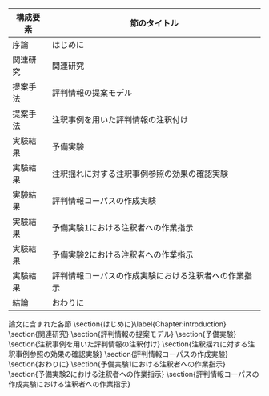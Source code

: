 構成要素 | 節のタイトル
 --- | --- 
序論 | はじめに
関連研究 | 関連研究
提案手法 | 評判情報の提案モデル
提案手法 | 注釈事例を用いた評判情報の注釈付け
実験結果 | 予備実験
実験結果 | 注釈揺れに対する注釈事例参照の効果の確認実験
実験結果 | 評判情報コーパスの作成実験
実験結果 | 予備実験1における注釈者への作業指示
実験結果 | 予備実験2における注釈者への作業指示
実験結果 | 評判情報コーパスの作成実験における注釈者への作業指示
結論 | おわりに

論文に含まれた各節
\section{はじめに}\label{Chapter:introduction}
\section{関連研究}
\section{評判情報の提案モデル}
\section{予備実験}
\section{注釈事例を用いた評判情報の注釈付け}
\section{注釈揺れに対する注釈事例参照の効果の確認実験}
\section{評判情報コーパスの作成実験}
\section{おわりに}
\section{予備実験1における注釈者への作業指示}
\section{予備実験2における注釈者への作業指示}
\section{評判情報コーパスの作成実験における注釈者への作業指示}
